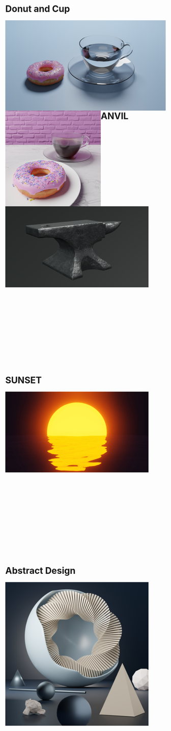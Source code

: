 # Donut and Cup
<img align="right" width="520em" src="https://github.com/smrnjeet222/BLENDER/blob/master/Donut/cup_Donut.png">

<img align="left" width="300em" src="https://github.com/smrnjeet222/BLENDER/blob/master/Donut/Donut_Coffee.png">

<br><br><br><br><br><br><br><br><br><br><br><br><br><br>

# ANVIL

<img align="center" width="450em" src="https://github.com/smrnjeet222/BLENDER/blob/master/Anvil/Anvil_render.png">

<br><br><br><br><br><br><br><br><br><br><br><br><br>

# SUNSET

<img align="center" width="450em" src="https://github.com/smrnjeet222/BLENDER/blob/master/Sunset/Still.jpg">

<br><br><br><br><br><br><br><br><br><br><br><br><br><br>

# Abstract Design

<img align="center" width="450em" src="https://github.com/smrnjeet222/BLENDER/blob/master/Abstract_Design/Abstract.png">

<br><br><br><br><br><br><br><br><br><br><br><br><br><br>

